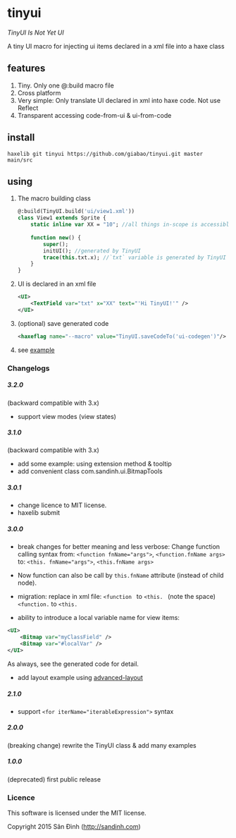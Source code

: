 # tinyui
_TinyUI Is Not Yet UI_

A tiny UI macro for injecting ui items declared in a xml file into a haxe class

## features
1. Tiny. Only one @:build macro file
2. Cross platform
3. Very simple: Only translate UI declared in xml into haxe code. Not use Reflect
4. Transparent accessing code-from-ui & ui-from-code

## install
```
haxelib git tinyui https://github.com/giabao/tinyui.git master main/src
```

## using
1. The macro building class
    ```haxe
    @:build(TinyUI.build('ui/view1.xml'))
    class View1 extends Sprite {
        static inline var XX = "10"; //all things in-scope is accessible in xml
        
        function new() {
            super();
            initUI(); //generated by TinyUI
            trace(this.txt.x); //`txt` variable is generated by TinyUI
        }
    }
    ```

2. UI is declared in an xml file
    ```xml
    <UI>
        <TextField var="txt" x="XX" text="'Hi TinyUI!'" />
    </UI>
    ```

3. (optional) save generated code
    ```xml
    <haxeflag name="--macro" value="TinyUI.saveCodeTo('ui-codegen')"/>
    ```

4. see [example](example)

### Changelogs
##### 3.2.0
(backward compatible with 3.x)
+ support view modes (view states)

##### 3.1.0
(backward compatible with 3.x)
+ add some example: using extension method & tooltip
+ add convenient class com.sandinh.ui.BitmapTools

##### 3.0.1
+ change licence to MIT license.
+ haxelib submit

##### 3.0.0
+ break changes for better meaning and less verbose:
Change function calling syntax from:
`<function fnName="args">`, `<function.fnName args>`
to:
`<this. fnName="args">`, `<this.fnName args>`

+ Now function can also be call by `this.fnName` attribute (instead of child node).

+ migration: replace in xml file:
  `<function ` to `<this. ` (note the space)
  `<function.` to `<this.`

+ ability to introduce a local variable name for view items:
```xml
<UI>
    <Bitmap var="myClassField" />
    <Bitmap var="#localVar" />
</UI>
```
As always, see the generated code for detail.

+ add layout example using [advanced-layout](https://github.com/player-03/advanced-layout)

##### 2.1.0
+ support `<for iterName="iterableExpression">` syntax
##### 2.0.0
(breaking change) rewrite the TinyUI class & add many examples
##### 1.0.0
(deprecated) first public release

### Licence
This software is licensed under the MIT license.

Copyright 2015 Sân Đình (http://sandinh.com)
